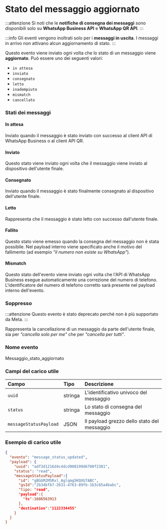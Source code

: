 # Stato del messaggio aggiornato

:::attenzione
Si noti che le **notifiche di consegna dei messaggi** sono disponibili solo su **WhatsApp Business API** e **WhatsApp QR API**.
:::

:::info
Gli eventi vengono inoltrati solo per i **messaggi in uscita**. I messaggi in arrivo non attivano alcun aggiornamento di stato.
:::

Questo evento viene inviato ogni volta che lo stato di un messaggio viene **aggiornato**. Può essere uno dei seguenti valori:

- `in attesa`
- `inviato`
- `consegnato`
- `letto`
- `inadempiuto`
- `mismatch`
- `cancellato`


### Stati dei messaggi

#### In attesa

Inviato quando il messaggio è stato inviato con successo al client API di WhatsApp Business o al client API QR.

#### Inviato

Questo stato viene inviato ogni volta che il messaggio viene inviato al dispositivo dell'utente finale.

#### Consegnato

Inviato quando il messaggio è stato finalmente consegnato al dispositivo dell'utente finale.

#### Letto

Rappresenta che il messaggio è stato letto con successo dall'utente finale.

#### Fallito

Questo stato viene emesso quando la consegna del messaggio non è stata possibile. Nel payload interno viene specificato anche il motivo del fallimento (ad esempio _"il numero non esiste su WhatsApp"_).

#### Mismatch

Questo stato dell'evento viene inviato ogni volta che l'API di WhatsApp Business esegue automaticamente una correzione del numero di telefono. L'identificatore del numero di telefono corretto sarà presente nel payload interno dell'evento.

### Soppresso
:::attenzione
Questo evento è stato deprecato perché non è più supportato da Meta.
:::

Rappresenta la cancellazione di un messaggio da parte dell'utente finale, sia per _"cancella solo per me"_ che per _"cancella per tutti"_.


### Nome evento

Messaggio_stato_aggiornato

### Campi del carico utile

| Campo | Tipo | Descrizione |
| :--------------------- | :----- | :----------------------------------- |
| `uuid` | stringa | L'identificativo univoco del messaggio |
| `status` | stringa | Lo stato di consegna del messaggio |
| `messageStatusPayload` | JSON | Il payload grezzo dello stato del messaggio |

### Esempio di carico utile

```json title=payload.json
{
  "evento": "message_status_updated",
  "payload": {
    "uuid": "adf3d1216d4c4dcd908199d6700f2381",
    "status": "read",
    "messageStatusPayload":{
      "id": "gBGGM2MSRxl_Aglqmg5KQXU7ABC",
      "gsId":"2b34bfb7-2631-4763-89fb-1b3c65a4babc",
      "tipo: "read",
      "payload":{
        "ts":1686563913
      },
      "destination":"1122334455"
    }
  }
}
```
